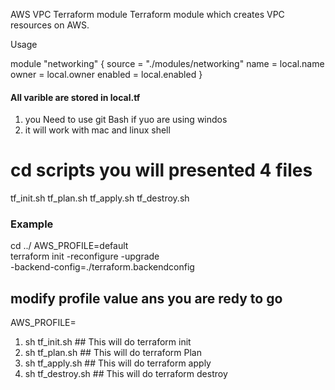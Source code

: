 AWS VPC Terraform module
Terraform module which creates VPC resources on AWS.

Usage

module "networking" {
  source  = "./modules/networking"
  name    = local.name
  owner   = local.owner
  enabled = local.enabled
}


#### All varible are stored in local.tf
 1) you Need to use git Bash if yuo are using windos 
 2) it will work with mac and linux shell


# cd scripts you will presented 4 files 
tf_init.sh
tf_plan.sh
tf_apply.sh
tf_destroy.sh
### Example ###
cd  ../
AWS_PROFILE=default \
 terraform init -reconfigure -upgrade \
-backend-config=./terraform.backendconfig

## modify profile value ans you are redy to go 
   AWS_PROFILE=<default>
   1) sh tf_init.sh  ## This will do terraform init 
   2) sh tf_plan.sh  ## This will do terraform Plan 
   3) sh tf_apply.sh  ## This will do terraform apply 
   4) sh tf_destroy.sh ## This will do terraform destroy 
   